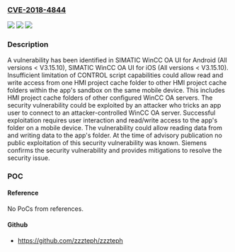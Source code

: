 ### [CVE-2018-4844](https://cve.mitre.org/cgi-bin/cvename.cgi?name=CVE-2018-4844)
![](https://img.shields.io/static/v1?label=Product&message=SIMATIC%20WinCC%20OA%20UI%20for%20Android%2C%20SIMATIC%20WinCC%20OA%20UI%20for%20iOS&color=blue)
![](https://img.shields.io/static/v1?label=Version&message=n%2Fa&color=blue)
![](https://img.shields.io/static/v1?label=Vulnerability&message=CWE-284%3A%20Improper%20Access%20Control&color=brighgreen)

### Description

A vulnerability has been identified in SIMATIC WinCC OA UI for Android (All versions < V3.15.10), SIMATIC WinCC OA UI for iOS (All versions < V3.15.10). Insufficient limitation of CONTROL script capabilities could allow read and write access from one HMI project cache folder to other HMI project cache folders within the app's sandbox on the same mobile device. This includes HMI project cache folders of other configured WinCC OA servers. The security vulnerability could be exploited by an attacker who tricks an app user to connect to an attacker-controlled WinCC OA server. Successful exploitation requires user interaction and read/write access to the app's folder on a mobile device. The vulnerability could allow reading data from and writing data to the app's folder. At the time of advisory publication no public exploitation of this security vulnerability was known. Siemens confirms the security vulnerability and provides mitigations to resolve the security issue.

### POC

#### Reference
No PoCs from references.

#### Github
- https://github.com/zzzteph/zzzteph

